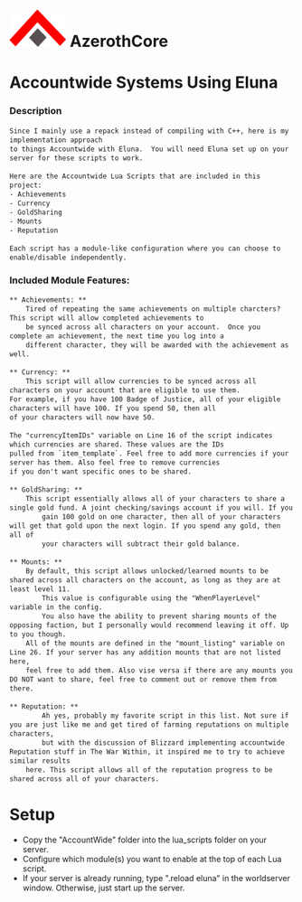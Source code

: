 # ![logo](https://raw.githubusercontent.com/azerothcore/azerothcore.github.io/master/images/logo-github.png) AzerothCore

# Accountwide Systems Using Eluna

### Description

	Since I mainly use a repack instead of compiling with C++, here is my implementation approach
	to things Accountwide with Eluna.  You will need Eluna set up on your server for these scripts to work.

	Here are the Accountwide Lua Scripts that are included in this project:
	- Achievements
	- Currency
 	- GoldSharing
	- Mounts
	- Reputation

  	Each script has a module-like configuration where you can choose to enable/disable independently.

### Included Module Features:
	** Achievements: **
 		Tired of repeating the same achievements on multiple charcters? This script will allow completed achievements to
   		be synced across all characters on your account.  Once you complete an achievement, the next time you log into a 
     	different character, they will be awarded with the achievement as well.
	
 	** Currency: **
       	This script will allow currencies to be synced across all characters on your account that are eligible to use them.
	For example, if you have 100 Badge of Justice, all of your eligible characters will have 100. If you spend 50, then all
 	of your characters will now have 50.  
  	
	The "currencyItemIDs" variable on Line 16 of the script indicates which currencies are shared. These values are the IDs 
	pulled from `item_template`. Feel free to add more currencies if your server has them. Also feel free to remove currencies
 	if you don't want specific ones to be shared.
	
 	** GoldSharing: **
  		This script essentially allows all of your characters to share a single gold fund. A joint checking/savings account if you will. If you
    		gain 100 gold on one character, then all of your characters will get that gold upon the next login. If you spend any gold, then all of
      		your characters will subtract their gold balance.
	
 	** Mounts: **
  		By default, this script allows unlocked/learned mounts to be shared across all characters on the account, as long as they are at least level 11.
    		This value is configurable using the "WhenPlayerLevel" variable in the config.
      		You also have the ability to prevent sharing mounts of the opposing faction, but I personally would recommend leaving it off. Up to you though.
		All of the mounts are defined in the "mount_listing" variable on Line 26. If your server has any addition mounts that are not listed here,
  		feel free to add them. Also vise versa if there are any mounts you DO NOT want to share, feel free to comment out or remove them from there.
	
 	** Reputation: **
     		Ah yes, probably my favorite script in this list. Not sure if you are just like me and get tired of farming reputations on multiple characters, 
       		but with the discussion of Blizzard implementing accountwide Reputation stuff in The War Within, it inspired me to try to achieve similar results
	 	here. This script allows all of the reputation progress to be shared across all of your characters.


# Setup

- Copy the "AccountWide" folder into the lua_scripts folder on your server.
- Configure which module(s) you want to enable at the top of each Lua script.
- If your server is already running, type ".reload eluna" in the worldserver window.  Otherwise, just start up the server.

